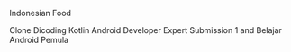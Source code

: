 Indonesian Food

Clone Dicoding Kotlin Android Developer Expert Submission 1 and Belajar Android Pemula
